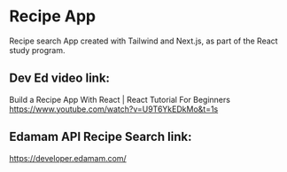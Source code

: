 # Recipe App 
Recipe search App created with Tailwind and Next.js, as part of the React study program.

## Dev Ed video link:
Build a Recipe App With React | React Tutorial For Beginners
https://www.youtube.com/watch?v=U9T6YkEDkMo&t=1s

## Edamam API Recipe Search link:
https://developer.edamam.com/




